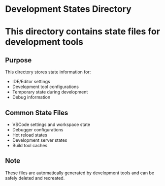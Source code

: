 # Development States Directory
# This directory contains state files for development tools

## Purpose
This directory stores state information for:
- IDE/Editor settings
- Development tool configurations
- Temporary state during development
- Debug information

## Common State Files
- VSCode settings and workspace state
- Debugger configurations
- Hot reload states
- Development server states
- Build tool caches

## Note
These files are automatically generated by development tools and can be safely deleted and recreated.
